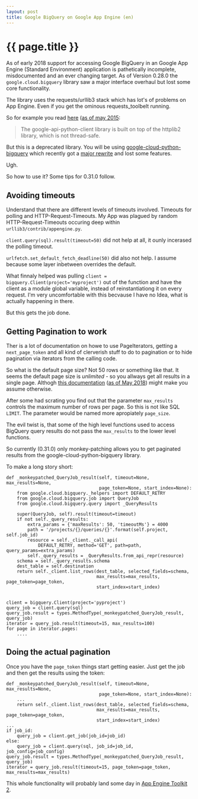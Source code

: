 ```yaml
---
layout: post
title: Google BigQuery on Google App Engine (en)
---
```


{{ page.title }}
================

As of early 2018 support for accessing Google BigQuery in an
Google App Engine (Standard Environment) application is pathetically
incomplete, misdocumented and an ever changing target.
As of Version 0.28.0 the `google.cloud.bigquery` library saw a major
interface overhaul but lost some core functionality.

The library uses the requests/urllib3 stack which has
lot's of problems on App Engine. Even if you get the ominous
requests_toolbelt running.

So for example you read
[here](https://developers.google.com/api-client-library/python/guide/thread_safety)
([as of may 2015](https://archive.li/I4Fod):

> The google-api-python-client library is built on top of the httplib2 library,
which is not thread-safe.

But this is a deprecated library. You will be using
[google-cloud-python-bigquery](https://github.com/GoogleCloudPlatform/google-cloud-python/tree/master/bigquery)
which recently got a
[major rewrite](https://cloud.google.com/bigquery/docs/python-client-migration)
and lost some features.

Ugh.

So how to use it? Some tips for 0.31.0 follow.


Avoiding timeouts
-----------------

Understand that there are different levels of timeouts involved.
Timeouts for polling and HTTP-Request-Timeouts. My App was plagued by random
HTTP-Request-Timeouts occuring deep within `urllib3/contrib/appengine.py`.

`client.query(sql).result(timeout=50)` did not help at all, it ounly incerased
the polling timeout.

`urlfetch.set_default_fetch_deadline(50)` did also not help. I assume because
some layer inbetween overrides the default.

What finnaly helped was pulling `client = bigquery.Client(project='myproject')`
out of the function and have the client as a module global variable, instead
of reinstantiationg it on every request.
I'm very uncomfortable with this becvause I have no Idea, what is actually
happening in there.

But this gets the job done.


Getting Pagination to work
--------------------------

Ther is a lot of documentation on howe to use PageIterators,
getting a `next_page_token` and all kind of clerverish stuff to do
to pagination or to hide pagination via iterators from the calling code.

So what is the default page size? Not 50 rows or something like that. It
seems the default page size is *unlimited* - so you allways get all
results in a single page. Althogh
[this documentation](https://cloud.google.com/bigquery/docs/paging-results)
([as of May 2018](https://archive.li/axqA5)) might make you assume otherwise.

After some had scrating you find out that the parameter `max_results`
controls the maximum number of rows per page. So this is not like
SQL `LIMIT`. The parameter would be named more apropiately `page_size`.

The evil twist is, that some of the high level functions used to access
BigQuery query results do not pass the `max_results` to the lower
level functions.

So currently (0.31.0) only monkey-patching allows you to get paginated
results from the google-cloud-python-bigquery library.

To make a long story short:

	def _monkeypatched_QueryJob_result(self, timeout=None, max_results=None,
	                                   page_token=None, start_index=None):
	    from google.cloud.bigquery._helpers import DEFAULT_RETRY
	    from google.cloud.bigquery.job import QueryJob
	    from google.cloud.bigquery.query import _QueryResults

	    super(QueryJob, self).result(timeout=timeout)
	    if not self._query_results:
	        extra_params = {'maxResults': 50, 'timeoutMs'} = 4000
	        path = '/projects/{}/queries/{}'.format(self.project, self.job_id)
	        resource = self._client._call_api(
	            DEFAULT_RETRY, method='GET', path=path, query_params=extra_params)
	        self._query_results = _QueryResults.from_api_repr(resource)
	    schema = self._query_results.schema
	    dest_table = self.destination
	    return self._client.list_rows(dest_table, selected_fields=schema,
	                                  max_results=max_results, page_token=page_token,
	                                  start_index=start_index)


	client = bigquery.Client(project='pyproject')
    query_job = client.query(sql)
    query_job.result = types.MethodType(_monkeypatched_QueryJob_result, query_job)
    iterator = query_job.result(timeout=15, max_results=100)
    for page in iterator.pages:
    	....


Doing the actual pagination
---------------------------

Once you have the `page_token` things start getting easier. Just get the
job and then get the results using the token:

	def _monkeypatched_QueryJob_result(self, timeout=None, max_results=None,
    	                               page_token=None, start_index=None):
  		...
	    return self._client.list_rows(dest_table, selected_fields=schema,
        	                          max_results=max_results, page_token=page_token,
    	                              start_index=start_index)
	...
    if job_id:
        query_job = client.get_job(job_id=job_id)
    else:
        query_job = client.query(sql, job_id=job_id, job_config=job_config)
    query_job.result = types.MethodType(_monkeypatched_QueryJob_result, query_job)
    iterator = query_job.result(timeout=15, page_token=page_token, max_results=max_results)


This whole functionality will probably land some day in
[App Engine Toolkit 2](https://appengine-toolkit2.readthedocs.io/en/latest/index.html).

